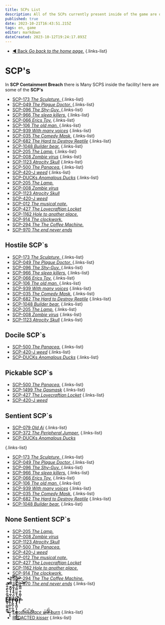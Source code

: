 ```yaml
---
title: SCPs List
description: All of the SCPs currently present inside of the game are on this page.
published: true
date: 2023-10-21T16:43:51.215Z
tags: en, game
editor: markdown
dateCreated: 2023-10-12T19:24:17.893Z
---
```


- [:arrow_backward: Back *Go back to the home page.*](/en/home#single-playerco-op)
{.links-list}
# SCP's


In **SCP Containment Breach** there is Many SCPS inside the facility! here are some of the **SCP's**
- [SCP-173 *The Sculpture.* ](/en/game/scps/173)
{.links-list}
- [SCP-049 *The Plague Doctor.* ](/en/game/scps/049)
{.links-list}
- [ SCP-096 *The Shy-Guy.* ](/en/game/scps/096)
{.links-list}
- [SCP-966 *The sleep killers.*](/en/game/scps/966)
{.links-list}
- [SCP-066 *Erics Toy.*](/en/game/scps/066)
{.links-list}
- [SCP-106 *The old man.* ](/en/game/scps/106)
{.links-list}
- [SCP-939 *With many voices*](/en/game/scps/939)
{.links-list} 
- [SCP-035 *The Comedy Mask.*](/en/game/scps/035)
{.links-list}
- [SCP-682 *The Hard to Destroy Reptile*](/en/game/scps/682)
{.links-list}
- [SCP-1048 *Builder bear.*](/en/game/scps/1048)
{.links-list}
- [SCP-205 *The Lamp.*](/en/game/scps/205)
{.links-list} 
- [SCP-008 *Zombie virus*](/en/game/scps/008)
{.links-list}
- [SCP-1123 *Atrocity Skull*](/en/game/scps/1123)
{.links-list}
- [SCP-500 *The Panacea.*](/en/game/scps/500)
{.links-list}
- [SCP-420-J *weed*](/en/game/scps/420-j)
{.links-list}
- [SCP-DUCKs *Anomalous Ducks*](/en/game/scps/ducks)
{.links-list}
- [SCP-205 *The Lamp.*](/en/game/scps/205)
- [SCP-008 *Zombie virus*](/en/game/scps/008)
- [SCP-1123 *Atrocity Skull*](/en/game/scps/1123)
- [SCP-420-J *weed*](/en/game/scps/420-j)
- [SCP-012 *The musical note*.](/en/game/scps/012)
- [SCP-427  *The Lovecraftian Locket*](/en/game/scps/427)
- [SCP-1162 *Hole to another place.*](/en/game/scps/1162)
- [SCP-914 *The clockwork.*](/en/game/scps/914)
- [SCP-294 *The The Coffee Machine.*](/en/game/scps/294)
- [SCP-970 *The end never ends*](/en/game/scps/970)

## Hostile SCP`s 

- [SCP-173 *The Sculpture.* ](/en/game/scps/173)
{.links-list}
- [SCP-049 *The Plague Doctor.* ](/en/game/scps/049)
{.links-list}
- [ SCP-096 *The Shy-Guy.* ](/en/game/scps/096)
{.links-list}
- [SCP-966 *The sleep killers.*](/en/game/scps/966)
{.links-list}
- [SCP-066 *Erics Toy.*](/en/game/scps/066)
{.links-list}
- [SCP-106 *The old man.* ](/en/game/scps/106)
{.links-list}
- [SCP-939 *With many voices*](/en/game/scps/939)
{.links-list} 
- [SCP-035 *The Comedy Mask.*](/en/game/scps/035)
{.links-list}
- [SCP-682 *The Hard to Destroy Reptile*](/en/game/scps/682)
{.links-list}
- [SCP-1048 *Builder bear.*](/en/game/scps/1048)
{.links-list}
- [SCP-205 *The Lamp.*](/en/game/scps/205)
{.links-list} 
- [SCP-008 *Zombie virus*](/en/game/scps/008)
{.links-list}
- [SCP-1123 *Atrocity Skull*](/en/game/scps/1123)
{.links-list}
## Docile SCP`s
- [SCP-500 *The Panacea.*](/en/game/scps/500)
{.links-list}
- [SCP-420-J *weed*](/en/game/scps/420-j)
{.links-list}
- [SCP-DUCKs *Anomalous Ducks*](/en/game/scps/ducks)
{.links-list}

## Pickable SCP`s
- [SCP-500 *The Panacea.*](/en/game/scps/500)
{.links-list}
- [SCP-1499 *The Gasmask*](/en/game/scps/1499)
{.links-list}
- [SCP-427  *The Lovecraftian Locket*](/en/game/scps/427)
{.links-list}
- [SCP-420-J *weed*](/en/game/scps/420-j)
## Sentient SCP`s
- [SCP-079 *Old Ai*](/en/game/scps/079)
{.links-list}
- [SCP-372 *The Peripheral Jumper.*](/en/game/scps/372)
{.links-list}
- [SCP-DUCKs *Anomalous Ducks*](/en/game/scps/ducks)

{.links-list}
- [SCP-173 *The Sculpture.* ](/en/game/scps/173)
{.links-list}
- [SCP-049 *The Plague Doctor.* ](/en/game/scps/049)
{.links-list}
- [ SCP-096 *The Shy-Guy.* ](/en/game/scps/096)
{.links-list}
- [SCP-966 *The sleep killers.*](/en/game/scps/966)
{.links-list}
- [SCP-066 *Erics Toy.*](/en/game/scps/066)
{.links-list}
- [SCP-106 *The old man.* ](/en/game/scps/106)
{.links-list}
- [SCP-939 *With many voices*](/en/game/scps/939)
{.links-list} 
- [SCP-035 *The Comedy Mask.*](/en/game/scps/035)
{.links-list}
- [SCP-682 *The Hard to Destroy Reptile*](/en/game/scps/682)
{.links-list}
- [SCP-1048 *Builder bear.*](/en/game/scps/1048)
{.links-list}
## None Sentient SCP`s
- [SCP-205 *The Lamp.*](/en/game/scps/205)
- [SCP-008 *Zombie virus*](/en/game/scps/008)
- [SCP-1123 *Atrocity Skull*](/en/game/scps/1123)
- [SCP-500 *The Panacea.*](/en/game/scps/500)
- [SCP-420-J *weed*](/en/game/scps/420-j)
- [SCP-012 *The musical note*.](/en/game/scps/012)
- [SCP-427  *The Lovecraftian Locket*](/en/game/scps/427)
- [SCP-1162 *Hole to another place.*](/en/game/scps/1162)
- [SCP-914 *The clockwork.*](/en/game/scps/914)
- [SCP-294 *The The Coffee Machine.*](/en/game/scps/294)
- [SCP-970 *The end never ends*](/en/game/scps/970)
{.links-list}

## E̷̬͓̫̳̹̱͇̟̊̋̍̎̀̑͋̅̚̕͠r̶̬͕̰̞̫̞̠̲̞̆̇͂͗̓̌̑͊̿̈́̐͝͠ͅͅr̶̨̬̺͕̤͉̭̊̈́͒̉̉̑̐o̴̧̢̱̺̣̟̣̰̖̟̲̯͆͑͒͂̿̈́̎̽͊̑̎̚͘͜͝r̵̓̃̑͋̿̅̓͠͝ͅ

- [Error*t̷͌̊ḧ̴͆i̴͆̇s̴̈́͂ ̸̎̈p̷̐̒l̸͌ace ͔ẃ̷̈i̶͌̾l̸̓̎l̵̗̆ ̶̋burn*](/en/game/scps/990)
{.links-list} 
- [REDACTED *kisser*](/en/README)
{.links-list}
